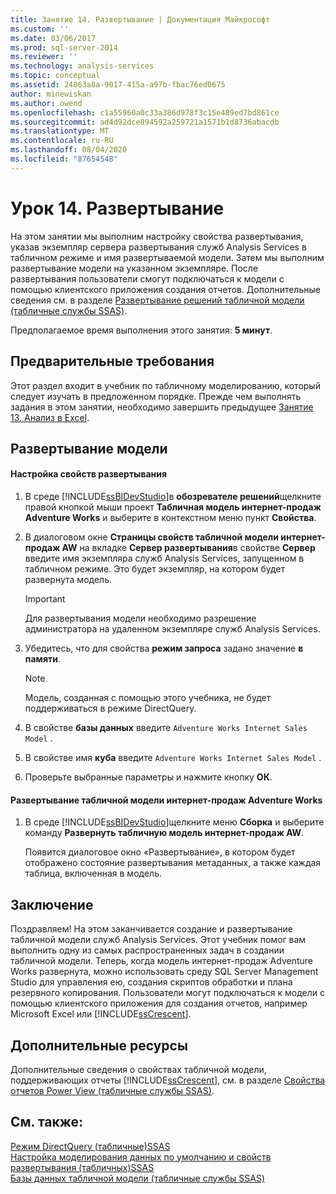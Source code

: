 ```yaml
---
title: Занятие 14. Развертывание | Документация Майкрософт
ms.custom: ''
ms.date: 03/06/2017
ms.prod: sql-server-2014
ms.reviewer: ''
ms.technology: analysis-services
ms.topic: conceptual
ms.assetid: 24863a8a-9017-415a-a97b-fbac76ed0675
author: minewiskan
ms.author: owend
ms.openlocfilehash: c1a55960a0c33a386d978f3c15e489ed7bd861ce
ms.sourcegitcommit: ad4d92dce894592a259721a1571b1d8736abacdb
ms.translationtype: MT
ms.contentlocale: ru-RU
ms.lasthandoff: 08/04/2020
ms.locfileid: "87654548"
---
```

# <a name="lesson-14-deploy"></a>Урок 14. Развертывание
  На этом занятии мы выполним настройку свойства развертывания, указав экземпляр сервера развертывания служб Analysis Services в табличном режиме и имя развертываемой модели. Затем мы выполним развертывание модели на указанном экземпляре. После развертывания пользователи смогут подключаться к модели с помощью клиентского приложения создания отчетов. Дополнительные сведения см. в разделе [Развертывание решений табличной модели (табличные службы SSAS)](tabular-models/tabular-model-solution-deployment-ssas-tabular.md).  
  
 Предполагаемое время выполнения этого занятия: **5 минут**.  
  
## <a name="prerequisites"></a>Предварительные требования  
 Этот раздел входит в учебник по табличному моделированию, который следует изучать в предложенном порядке. Прежде чем выполнять задания в этом занятии, необходимо завершить предыдущее [Занятие 13. Анализ в Excel](lesson-12-analyze-in-excel.md).  
  
## <a name="deploy-the-model"></a>Развертывание модели  
  
#### <a name="to-configure-deployment-properties"></a>Настройка свойств развертывания  
  
1.  В среде [!INCLUDE[ssBIDevStudio](../includes/ssbidevstudio-md.md)]в **обозревателе решений**щелкните правой кнопкой мыши проект **Табличная модель интернет-продаж Adventure Works** и выберите в контекстном меню пункт **Свойства**.  
  
2.  В диалоговом окне **Страницы свойств табличной модели интернет-продаж AW** на вкладке **Сервер развертывания**в свойстве **Сервер** введите имя экземпляра служб Analysis Services, запущенном в табличном режиме. Это будет экземпляр, на котором будет развернута модель.  
  
    > [!IMPORTANT]  
    >  Для развертывания модели необходимо разрешение администратора на удаленном экземпляре служб Analysis Services.  
  
3.  Убедитесь, что для свойства **режим запроса** задано значение **в памяти**.  
  
    > [!NOTE]  
    >  Модель, созданная с помощью этого учебника, не будет поддерживаться в режиме DirectQuery.  
  
4.  В свойстве **базы данных** введите `Adventure Works Internet Sales Model` .  
  
5.  В свойстве имя **куба** введите `Adventure Works Internet Sales Model` .  
  
6.  Проверьте выбранные параметры и нажмите кнопку **ОК**.  
  
#### <a name="to-deploy-the-adventure-works-internet-sales-tabular-model"></a>Развертывание табличной модели интернет-продаж Adventure Works  
  
1.  В среде [!INCLUDE[ssBIDevStudio](../includes/ssbidevstudio-md.md)]щелкните меню **Сборка** и выберите команду **Развернуть табличную модель интернет-продаж AW**.  
  
     Появится диалоговое окно «Развертывание», в котором будет отображено состояние развертывания метаданных, а также каждая таблица, включенная в модель.  
  
## <a name="conclusion"></a>Заключение  
 Поздравляем! На этом заканчивается создание и развертывание табличной модели служб Analysis Services. Этот учебник помог вам выполнить одну из самых распространенных задач в создании табличной модели. Теперь, когда модель интернет-продаж Adventure Works развернута, можно использовать среду SQL Server Management Studio для управления ею, создания скриптов обработки и плана резервного копирования. Пользователи могут подключаться к модели с помощью клиентского приложения для создания отчетов, например Microsoft Excel или [!INCLUDE[ssCrescent](../includes/sscrescent-md.md)].  
  
## <a name="additional-resources"></a>Дополнительные ресурсы  
 Дополнительные сведения о свойствах табличной модели, поддерживающих отчеты [!INCLUDE[ssCrescent](../includes/sscrescent-md.md)], см. в разделе [Свойства отчетов Power View (табличные службы SSAS)](tabular-models/properties-ssas-tabular.md).  
  
## <a name="see-also"></a>См. также:  
 [Режим DirectQuery &#40;табличные&#41;SSAS](tabular-models/directquery-mode-ssas-tabular.md)   
 [Настройка моделирования данных по умолчанию и свойств развертывания &#40;табличных&#41;SSAS](tabular-models/configure-default-data-modeling-and-deployment-properties-ssas-tabular.md)   
 [Базы данных табличной модели (табличные службы SSAS)](tabular-models/tabular-model-databases-ssas-tabular.md)  
  
  
